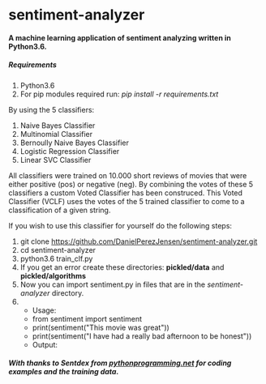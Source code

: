 # sentiment-analyzer

#### A machine learning application of sentiment analyzing written in Python3.6.
##### Requirements
1. Python3.6 
2. For pip modules required run: *_pip install -r requirements.txt_*

By using the 5 classifiers:
1. Naive Bayes Classifier
2. Multinomial Classifier
3. Bernoully Naive Bayes Classifier
4. Logistic Regression Classifier
5. Linear SVC Classifier

All classifiers were trained on 10.000 short reviews of movies that were either positive (pos) or negative (neg). 
By combining the votes of these 5 classifiers a custom Voted Classifier has been construced. 
This Voted Classifier (VCLF) uses the votes of the 5 trained classifier to come to a classification of a given string.

If you wish to use this classifier for yourself do the following steps:
1. git clone https://github.com/DanielPerezJensen/sentiment-analyzer.git
2. cd sentiment-analyzer
3. python3.6 train_clf.py
4. If you get an error create these directories: **pickled/data** and **pickled/algorithms**
5. Now you can import sentiment.py in files that are in the *sentiment-analyzer* directory.
6. * Usage:
   * from sentiment import sentiment
   * print(sentiment("This movie was great"))
   * print(sentiment("I have had a really bad afternoon to be honest"))
   * Output: <sentiment classification> <classification confidence>


##### *_With thanks to Sentdex from [pythonprogramming.net](https://pythonprogramming.net/) for coding examples and the training data._*
